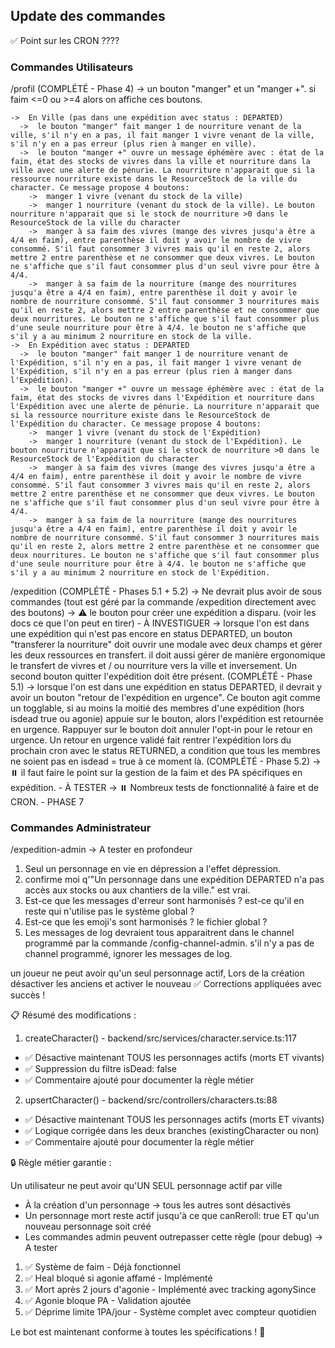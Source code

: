 ## Update des commandes

✅
Point sur les CRON ????

### Commandes Utilisateurs

/profil (COMPLÉTÉ - Phase 4)
-> un bouton "manger" et un "manger +". si faim <=0 ou >=4 alors on affiche ces boutons.

    ->  En Ville (pas dans une expédition avec status : DEPARTED)
      ->  le bouton "manger" fait manger 1 de nourriture venant de la ville, s'il n'y en a pas, il fait manger 1 vivre venant de la ville, s'il n'y en a pas erreur (plus rien à manger en ville).
      ->  le bouton "manger +" ouvre un message éphémère avec : état de la faim, état des stocks de vivres dans la ville et nourriture dans la ville avec une alerte de pénurie. La nourriture n'apparait que si la ressource nourriture existe dans le ResourceStock de la ville du character. Ce message propose 4 boutons:
        ->  manger 1 vivre (venant du stock de la ville)
        ->  manger 1 nourriture (venant du stock de la ville). Le bouton nourriture n'apparait que si le stock de nourriture >0 dans le ResourceStock de la ville du character
        ->  manger à sa faim des vivres (mange des vivres jusqu'a être a 4/4 en faim), entre parenthèse il doit y avoir le nombre de vivre consommé. S'il faut consommer 3 vivres mais qu'il en reste 2, alors mettre 2 entre parenthèse et ne consommer que deux vivres. Le bouton ne s'affiche que s'il faut consommer plus d'un seul vivre pour être à 4/4.
        ->  manger à sa faim de la nourriture (mange des nourritures jusqu'a être a 4/4 en faim), entre parenthèse il doit y avoir le nombre de nourriture consommé. S'il faut consommer 3 nourritures mais qu'il en reste 2, alors mettre 2 entre parenthèse et ne consommer que deux nourritures. Le bouton ne s'affiche que s'il faut consommer plus d'une seule nourriture pour être à 4/4. le bouton ne s'affiche que s'il y a au minimum 2 nourriture en stock de la ville.
    ->  En Expédition avec status : DEPARTED
      ->  le bouton "manger" fait manger 1 de nourriture venant de l'Expédition, s'il n'y en a pas, il fait manger 1 vivre venant de l'Expédition, s'il n'y en a pas erreur (plus rien à manger dans l'Expédition).
      ->  le bouton "manger +" ouvre un message éphémère avec : état de la faim, état des stocks de vivres dans l'Expédition et nourriture dans l'Expédition avec une alerte de pénurie. La nourriture n'apparait que si la ressource nourriture existe dans le ResourceStock de l'Expédition du character. Ce message propose 4 boutons:
        ->  manger 1 vivre (venant du stock de l'Expédition)
        ->  manger 1 nourriture (venant du stock de l'Expédition). Le bouton nourriture n'apparait que si le stock de nourriture >0 dans le ResourceStock de l'Expédition du character
        ->  manger à sa faim des vivres (mange des vivres jusqu'a être a 4/4 en faim), entre parenthèse il doit y avoir le nombre de vivre consommé. S'il faut consommer 3 vivres mais qu'il en reste 2, alors mettre 2 entre parenthèse et ne consommer que deux vivres. Le bouton ne s'affiche que s'il faut consommer plus d'un seul vivre pour être à 4/4.
        ->  manger à sa faim de la nourriture (mange des nourritures jusqu'a être a 4/4 en faim), entre parenthèse il doit y avoir le nombre de nourriture consommé. S'il faut consommer 3 nourritures mais qu'il en reste 2, alors mettre 2 entre parenthèse et ne consommer que deux nourritures. Le bouton ne s'affiche que s'il faut consommer plus d'une seule nourriture pour être à 4/4. le bouton ne s'affiche que s'il y a au minimum 2 nourriture en stock de l'Expédition.

/expedition (COMPLÉTÉ - Phases 5.1 + 5.2)
-> Ne devrait plus avoir de sous commandes (tout est géré par la commande /expedition directement avec des boutons)
-> ⚠️ le bouton pour créer une expédition a disparu. (voir les docs ce que l'on peut en tirer) - À INVESTIGUER
-> lorsque l'on est dans une expédition qui n'est pas encore en status DEPARTED, un bouton "transferer la nourriture" doit ouvrir une modale avec deux champs et gérer les deux ressources en transfert. il doit aussi gérer de manière ergonomique le transfert de vivres et / ou nourriture vers la ville et inversement. Un second bouton quitter l'expédition doit être présent. (COMPLÉTÉ - Phase 5.1)
-> lorsque l'on est dans une expédition en status DEPARTED, il devrait y avoir un bouton "retour de l'expédition en urgence".
Ce bouton agit comme un togglable, si au moins la moitié des membres d'une expédition (hors isdead true ou agonie) appuie sur le bouton, alors l'expédition est retournée en urgence. Rappuyer sur le bouton doit annuler l'opt-in pour le retour en urgence. Un retour en urgence validé fait rentrer l'expédition lors du prochain cron avec le status RETURNED, a condition que tous les membres ne soient pas en isdead = true à ce moment là. (COMPLÉTÉ - Phase 5.2)
-> ⏸️ il faut faire le point sur la gestion de la faim et des PA spécifiques en expédition. - À TESTER
-> ⏸️ Nombreux tests de fonctionnalité à faire et de CRON. - PHASE 7

### Commandes Administrateur

/expedition-admin
-> A tester en profondeur

1. Seul un personnage en vie en dépression a l'effet dépression.
2. confirme moi q'"Un personnage dans une expédition DEPARTED n'a pas accès aux stocks ou aux chantiers de la ville." est vrai.
3. Est-ce que les messages d'erreur sont harmonisés ? est-ce qu'il en reste qui n'utilise pas le système global ?
4. Est-ce que les emoji's sont harmonisés ? le fichier global ?
5. Les messages de log devraient tous apparaitrent dans le channel programmé par la commande /config-channel-admin. s'il n'y a pas de channel programmé, ignorer les messages de log.



un joueur ne peut avoir qu'un seul personnage actif,
Lors de la création désactiver les anciens et activer le nouveau
 ✅ Corrections appliquées avec succès !

  📋 Résumé des modifications :

  1. createCharacter() - backend/src/services/character.service.ts:117
  - ✅ Désactive maintenant TOUS les personnages actifs (morts ET vivants)
  - ✅ Suppression du filtre isDead: false
  - ✅ Commentaire ajouté pour documenter la règle métier

  2. upsertCharacter() - backend/src/controllers/characters.ts:88
  - ✅ Désactive maintenant TOUS les personnages actifs (morts ET vivants)
  - ✅ Logique corrigée dans les deux branches (existingCharacter ou non)
  - ✅ Commentaire ajouté pour documenter la règle métier

  🔒 Règle métier garantie :

  Un utilisateur ne peut avoir qu'UN SEUL personnage actif par ville
  - À la création d'un personnage → tous les autres sont désactivés
  - Un personnage mort reste actif jusqu'à ce que canReroll: true ET qu'un nouveau personnage soit créé
  - Les commandes admin peuvent outrepasser cette règle (pour debug)
-> A tester



  1. ✅ Système de faim - Déjà fonctionnel
  2. ✅ Heal bloqué si agonie affamé - Implémenté
  3. ✅ Mort après 2 jours d'agonie - Implémenté avec tracking agonySince
  4. ✅ Agonie bloque PA - Validation ajoutée
  5. ✅ Déprime limite 1PA/jour - Système complet avec compteur quotidien

  Le bot est maintenant conforme à toutes les spécifications ! 🎉